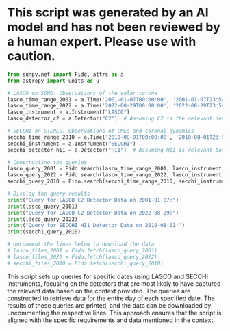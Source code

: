 # This script was generated by an AI model and has not been reviewed by a human expert. Please use with caution.

```python
from sunpy.net import Fido, attrs as a
from astropy import units as u

# LASCO on SOHO: Observations of the solar corona
lasco_time_range_2001 = a.Time('2001-01-07T00:00:00', '2001-01-07T23:59:59')
lasco_time_range_2022 = a.Time('2022-08-29T00:00:00', '2022-08-29T23:59:59')
lasco_instrument = a.Instrument("LASCO")
lasco_detector_c2 = a.Detector("C2")  # Assuming C2 is the relevant detector for the context

# SECCHI on STEREO: Observations of CMEs and coronal dynamics
secchi_time_range_2010 = a.Time('2010-08-01T00:00:00', '2010-08-01T23:59:59')
secchi_instrument = a.Instrument("SECCHI")
secchi_detector_hi1 = a.Detector("HI1")  # Assuming HI1 is relevant based on context

# Constructing the queries
lasco_query_2001 = Fido.search(lasco_time_range_2001, lasco_instrument, lasco_detector_c2)
lasco_query_2022 = Fido.search(lasco_time_range_2022, lasco_instrument, lasco_detector_c2)
secchi_query_2010 = Fido.search(secchi_time_range_2010, secchi_instrument, secchi_detector_hi1)

# Display the query results
print("Query for LASCO C2 Detector Data on 2001-01-07:")
print(lasco_query_2001)
print("Query for LASCO C2 Detector Data on 2022-08-29:")
print(lasco_query_2022)
print("Query for SECCHI HI1 Detector Data on 2010-08-01:")
print(secchi_query_2010)

# Uncomment the lines below to download the data
# lasco_files_2001 = Fido.fetch(lasco_query_2001)
# lasco_files_2022 = Fido.fetch(lasco_query_2022)
# secchi_files_2010 = Fido.fetch(secchi_query_2010)
```

This script sets up queries for specific dates using LASCO and SECCHI instruments, focusing on the detectors that are most likely to have captured the relevant data based on the context provided. The queries are constructed to retrieve data for the entire day of each specified date. The results of these queries are printed, and the data can be downloaded by uncommenting the respective lines. This approach ensures that the script is aligned with the specific requirements and data mentioned in the context.
